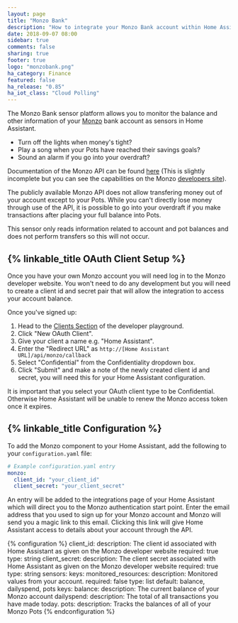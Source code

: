 ```yaml
---
layout: page
title: "Monzo Bank"
description: "How to integrate your Monzo Bank account within Home Assistant."
date: 2018-09-07 08:00
sidebar: true
comments: false
sharing: true
footer: true
logo: "monzobank.png"
ha_category: Finance
featured: false
ha_release: "0.85"
ha_iot_class: "Cloud Polling"
---
```


The Monzo Bank sensor platform allows you to monitor the balance and other information of your [Monzo](https://monzo.com) bank account as sensors in Home Assistant.

* Turn off the lights when money's tight?
* Play a song when your Pots have reached their savings goals?
* Sound an alarm if you go into your overdraft?

Documentation of the Monzo API can be found [here](https://docs.monzo.com/) (This is slightly incomplete but you can see the capabilities on the Monzo [developers site](https://developers.monzo.com/)).

<p class='note info'>
The publicly available Monzo API does not allow transfering money out of your account except to your Pots. While you can't directly lose money through use of the API, it is possible to go into your overdraft if you make transactions after placing your full balance into Pots.

This sensor only reads information related to account and pot balances and does not perform transfers so this will not occur.
</p>

## {% linkable_title OAuth Client Setup %}

Once you have your own Monzo account you will need log in to the Monzo developer website. You won't need to do any development but you will need to create a client id and secret pair that will allow the integration to access your account balance.

Once you've signed up:
1. Head to the [Clients Section](https://developers.monzo.com/apps/home) of the developer playground.
2. Click "New OAuth Client".
3. Give your client a name e.g. "Home Assistant".
4. Enter the "Redirect URL" as `http://[Home Assistant URL]/api/monzo/callback`
5. Select "Confidential" from the Confidentiality dropdown box.
6. Click "Submit" and make a note of the newly created client id and secret, you will need this for your Home Assistant configuration.

<p class='note info'>
It is important that you select your OAuth client type to be Confidential. Otherwise Home Assistant will be unable to renew the Monzo access token once it expires.
</p>

## {% linkable_title Configuration %}

To add the Monzo component to your Home Assistant, add the following to your `configuration.yaml` file:
```yaml
# Example configuration.yaml entry
monzo:
  client_id: "your_client_id"
  client_secret: "your_client_secret"
```

An entry will be added to the integrations page of your Home Assistant which will direct you to the Monzo authentication start point. Enter the email address that you used to sign up for your Monzo account and Monzo will send you a magic link to this email. Clicking this link will give Home Assistant access to details about your account through the API.

{% configuration %}
client_id:
  description: The client id associated with Home Assistant as given on the Monzo developer website
  required: true
  type: string
client_secret:
  description: The client secret associated with Home Assistant as given on the Monzo developer website
  required: true
  type: string
sensors:
  keys:
    monitored_resources:
      description: Monitored values from your account.
      required: false
      type: list
      default: balance, dailyspend, pots
      keys:
        balance:
          description: The current balance of your Monzo account
        dailyspend:
          description: The total of all transactions you have made today.
        pots:
          description: Tracks the balances of all of your Monzo Pots
{% endconfiguration %}

